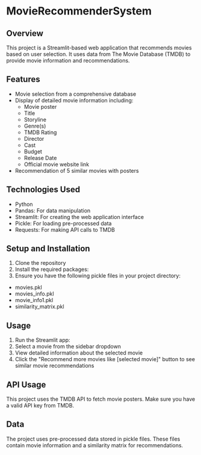 # MovieRecommenderSystem

## Overview
This project is a Streamlit-based web application that recommends movies based on user selection. It uses data from The Movie Database (TMDB) to provide movie information and recommendations.

## Features
- Movie selection from a comprehensive database
- Display of detailed movie information including:
  - Movie poster
  - Title
  - Storyline
  - Genre(s)
  - TMDB Rating
  - Director
  - Cast
  - Budget
  - Release Date
  - Official movie website link
- Recommendation of 5 similar movies with posters

## Technologies Used
- Python
- Pandas: For data manipulation
- Streamlit: For creating the web application interface
- Pickle: For loading pre-processed data
- Requests: For making API calls to TMDB

## Setup and Installation
1. Clone the repository
2. Install the required packages:
3. Ensure you have the following pickle files in your project directory:
- movies.pkl
- movies_info.pkl
- movie_info1.pkl
- similarity_matrix.pkl

## Usage
1. Run the Streamlit app:
2. Select a movie from the sidebar dropdown
3. View detailed information about the selected movie
4. Click the "Recommend more movies like [selected movie]" button to see similar movie recommendations

## API Usage
This project uses the TMDB API to fetch movie posters. Make sure you have a valid API key from TMDB.

## Data
The project uses pre-processed data stored in pickle files. These files contain movie information and a similarity matrix for recommendations.

